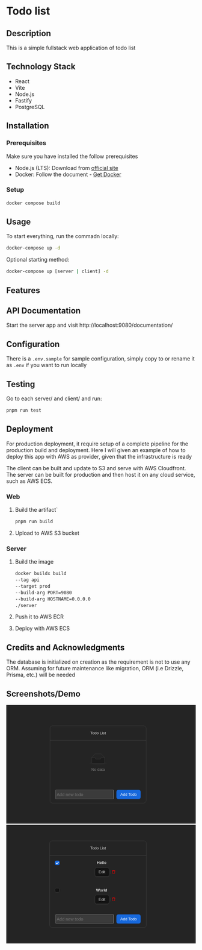 # Todo list

## Description

This is a simple fullstack web application of todo list

## Technology Stack

- React
- Vite
- Node.js
- Fastify
- PostgreSQL

## Installation

### Prerequisites

Make sure you have installed the follow prerequisites

- Node.js (LTS): Download from [official site](https://nodejs.org/)
- Docker: Follow the document - [Get Docker](https://docs.docker.com/get-docker/)

### Setup

```sh
docker compose build
```

## Usage

To start everything, run the commadn locally:

```sh
docker-compose up -d
```

Optional starting method:

```sh
docker-compose up [server | client] -d
```

## Features

## API Documentation

Start the server app and visit http://localhost:9080/documentation/

## Configuration

There is a `.env.sample` for sample configuration, simply copy to or rename it as `.env` if you want to run locally

## Testing

Go to each server/ and client/ and run:

```sh
pnpm run test
```

## Deployment

For production deployment, it require setup of a complete pipeline for the production build and deployment.
Here I will given an example of how to deploy this app with AWS as provider, given that the infrastructure is ready

The client can be built and update to S3 and serve with AWS Cloudfront.
The server can be built for production and then host it on any cloud service, such as AWS ECS.

### Web

1. Build the artifact`

    ```sh
    pnpm run build
    ```

2. Upload to AWS S3 bucket

### Server

1. Build the image

    ```sh
    docker buildx build
    --tag api
    --target prod
    --build-arg PORT=9080
    --build-arg HOSTNAME=0.0.0.0
    ./server
    ```

2. Push it to AWS ECR

3. Deploy with AWS ECS

## Credits and Acknowledgments

The database is initialized on creation as the requirement is not to use any ORM.
Assuming for future maintenance like migration, ORM (i.e Drizzle, Prisma, etc.) will be needed

## Screenshots/Demo

![initial state](./docs/screenshots/client-with-no-data.png)
![after adding and completed some todo  ](./docs/screenshots/client-with-some-data.png)
